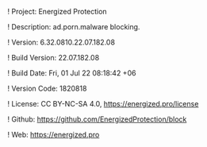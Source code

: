 ! Project: Energized Protection

! Description: ad.porn.malware blocking.

! Version: 6.32.0810.22.07.182.08

! Build Version: 22.07.182.08

! Build Date: Fri, 01 Jul 22 08:18:42 +06

! Version Code: 1820818

! License: CC BY-NC-SA 4.0, https://energized.pro/license

! Github: https://github.com/EnergizedProtection/block

! Web: https://energized.pro
